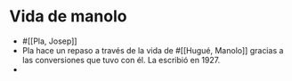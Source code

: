 # Vida de manolo

- #[[Pla, Josep]]
- Pla hace un repaso a través de la vida de #[[Hugué, Manolo]] gracias a las conversiones que tuvo con él. La escribió en 1927.
- 
